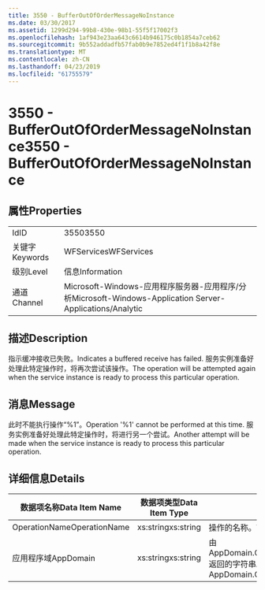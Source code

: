 ```yaml
---
title: 3550 - BufferOutOfOrderMessageNoInstance
ms.date: 03/30/2017
ms.assetid: 1299d294-99b8-430e-98b1-55f5f17002f3
ms.openlocfilehash: 1af943e23aa643c6614b946175c0b1854a7ceb62
ms.sourcegitcommit: 9b552addadfb57fab0b9e7852ed4f1f1b8a42f8e
ms.translationtype: MT
ms.contentlocale: zh-CN
ms.lasthandoff: 04/23/2019
ms.locfileid: "61755579"
---
```

# <a name="3550---bufferoutofordermessagenoinstance"></a><span data-ttu-id="dd4e7-102">3550 - BufferOutOfOrderMessageNoInstance</span><span class="sxs-lookup"><span data-stu-id="dd4e7-102">3550 - BufferOutOfOrderMessageNoInstance</span></span>
## <a name="properties"></a><span data-ttu-id="dd4e7-103">属性</span><span class="sxs-lookup"><span data-stu-id="dd4e7-103">Properties</span></span>  
  
|||  
|-|-|  
|<span data-ttu-id="dd4e7-104">Id</span><span class="sxs-lookup"><span data-stu-id="dd4e7-104">ID</span></span>|<span data-ttu-id="dd4e7-105">3550</span><span class="sxs-lookup"><span data-stu-id="dd4e7-105">3550</span></span>|  
|<span data-ttu-id="dd4e7-106">关键字</span><span class="sxs-lookup"><span data-stu-id="dd4e7-106">Keywords</span></span>|<span data-ttu-id="dd4e7-107">WFServices</span><span class="sxs-lookup"><span data-stu-id="dd4e7-107">WFServices</span></span>|  
|<span data-ttu-id="dd4e7-108">级别</span><span class="sxs-lookup"><span data-stu-id="dd4e7-108">Level</span></span>|<span data-ttu-id="dd4e7-109">信息</span><span class="sxs-lookup"><span data-stu-id="dd4e7-109">Information</span></span>|  
|<span data-ttu-id="dd4e7-110">通道</span><span class="sxs-lookup"><span data-stu-id="dd4e7-110">Channel</span></span>|<span data-ttu-id="dd4e7-111">Microsoft-Windows-应用程序服务器-应用程序/分析</span><span class="sxs-lookup"><span data-stu-id="dd4e7-111">Microsoft-Windows-Application Server-Applications/Analytic</span></span>|  
  
## <a name="description"></a><span data-ttu-id="dd4e7-112">描述</span><span class="sxs-lookup"><span data-stu-id="dd4e7-112">Description</span></span>  
 <span data-ttu-id="dd4e7-113">指示缓冲接收已失败。</span><span class="sxs-lookup"><span data-stu-id="dd4e7-113">Indicates a buffered receive has failed.</span></span> <span data-ttu-id="dd4e7-114">服务实例准备好处理此特定操作时，将再次尝试该操作。</span><span class="sxs-lookup"><span data-stu-id="dd4e7-114">The operation will be attempted again when the service instance is ready to process this particular operation.</span></span>  
  
## <a name="message"></a><span data-ttu-id="dd4e7-115">消息</span><span class="sxs-lookup"><span data-stu-id="dd4e7-115">Message</span></span>  
 <span data-ttu-id="dd4e7-116">此时不能执行操作“%1”。</span><span class="sxs-lookup"><span data-stu-id="dd4e7-116">Operation '%1' cannot be performed at this time.</span></span> <span data-ttu-id="dd4e7-117">服务实例准备好处理此特定操作时，将进行另一个尝试。</span><span class="sxs-lookup"><span data-stu-id="dd4e7-117">Another attempt will be made when the service instance is ready to process this particular operation.</span></span>  
  
## <a name="details"></a><span data-ttu-id="dd4e7-118">详细信息</span><span class="sxs-lookup"><span data-stu-id="dd4e7-118">Details</span></span>  
  
|<span data-ttu-id="dd4e7-119">数据项名称</span><span class="sxs-lookup"><span data-stu-id="dd4e7-119">Data Item Name</span></span>|<span data-ttu-id="dd4e7-120">数据项类型</span><span class="sxs-lookup"><span data-stu-id="dd4e7-120">Data Item Type</span></span>|<span data-ttu-id="dd4e7-121">描述</span><span class="sxs-lookup"><span data-stu-id="dd4e7-121">Description</span></span>|  
|--------------------|--------------------|-----------------|  
|<span data-ttu-id="dd4e7-122">OperationName</span><span class="sxs-lookup"><span data-stu-id="dd4e7-122">OperationName</span></span>|<span data-ttu-id="dd4e7-123">xs:string</span><span class="sxs-lookup"><span data-stu-id="dd4e7-123">xs:string</span></span>|<span data-ttu-id="dd4e7-124">操作的名称。</span><span class="sxs-lookup"><span data-stu-id="dd4e7-124">The name of the operation.</span></span>|  
|<span data-ttu-id="dd4e7-125">应用程序域</span><span class="sxs-lookup"><span data-stu-id="dd4e7-125">AppDomain</span></span>|<span data-ttu-id="dd4e7-126">xs:string</span><span class="sxs-lookup"><span data-stu-id="dd4e7-126">xs:string</span></span>|<span data-ttu-id="dd4e7-127">由 AppDomain.CurrentDomain.FriendlyName 返回的字符串。</span><span class="sxs-lookup"><span data-stu-id="dd4e7-127">The string returned by AppDomain.CurrentDomain.FriendlyName.</span></span>|
